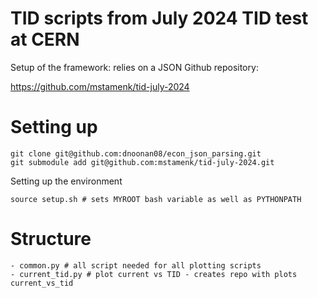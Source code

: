 # TID scripts from July 2024 TID test at CERN

Setup of the framework: relies on a JSON Github repository:

https://github.com/mstamenk/tid-july-2024

# Setting up

```
git clone git@github.com:dnoonan08/econ_json_parsing.git
git submodule add git@github.com:mstamenk/tid-july-2024.git
```

Setting up the environment

```
source setup.sh # sets MYROOT bash variable as well as PYTHONPATH
```

# Structure

```
- common.py # all script needed for all plotting scripts
- current_tid.py # plot current vs TID - creates repo with plots current_vs_tid
```

